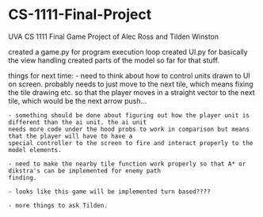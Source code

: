 # CS-1111-Final-Project
UVA CS 1111 Final Game Project of Alec Ross and Tilden Winston


created a game.py for program execution loop
created UI.py for basically the view handling
created parts of the model so far for that stuff.


things for next time:
    - need to think about how to control units drawn to UI on screen.
    probably needs to just move to the next tile, which means fixing the tile drawing etc.
    so that the player moves in a straight vector to the next tile, which would be the next arrow push...

    - something should be done about figuring out how the player unit is different than the ai unit. the ai unit
    needs more code under the hood probs to work in comparison but means that the player will have to have a
    special controller to the screen to fire and interact properly to the model elements.

    - need to make the nearby tile function work properly so that A* or dikstra's can be implemented for enemy path
    finding.

    - looks like this game will be implemented turn based????

    - more things to ask Tilden. 
